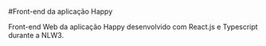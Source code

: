 #Front-end da aplicação Happy

Front-end Web da aplicação Happy desenvolvido com React.js e Typescript durante a NLW3.
